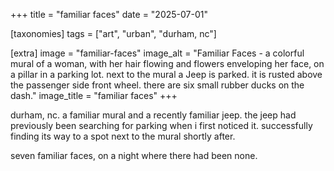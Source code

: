 +++
title = "familiar faces"
date = "2025-07-01"

[taxonomies]
tags = ["art", "urban", "durham, nc"]

[extra]
image = "familiar-faces"
image_alt = "Familiar Faces - a colorful mural of a woman, with her hair flowing and flowers enveloping her face, on a pillar in a parking lot. next to the mural a Jeep is parked. it is rusted above the passenger side front wheel. there are six small rubber ducks on the dash."
image_title = "familiar faces"
+++

durham, nc. a familiar mural and a recently familiar jeep. the jeep had previously been searching for parking when i first noticed it. successfully finding its way to a spot next to the mural shortly after.

seven familiar faces, on a night where there had been none.
